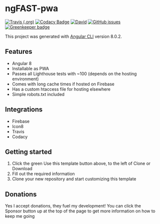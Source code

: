 # ngFAST-pwa

[![Travis (.org)](https://img.shields.io/travis/codemastermick/ngFast-pwa.svg)](https://travis-ci.org/codemastermick/ngFast-pwa)
[![Codacy Badge](https://api.codacy.com/project/badge/Grade/416ae7ab519647198f2ad3cdb2a76e86)](https://www.codacy.com/app/codemastermick/ngFast-pwa?utm_source=github.com&utm_medium=referral&utm_content=codemastermick/ngFast-pwa&utm_campaign=Badge_Grade)
[![David](https://img.shields.io/david/codemastermick/ngFast-pwa.svg)](https://david-dm.org/codemastermick/ngFast-pwa)
[![GitHub issues](https://img.shields.io/github/issues/codemastermick/ngFast-pwa.svg)](https://github.com/codemastermick/ngFast-pwa/issues) [![Greenkeeper badge](https://badges.greenkeeper.io/codemastermick/ngFast-pwa.svg)](https://greenkeeper.io/)

This project was generated with [Angular CLI](https://github.com/angular/angular-cli) version 8.0.2.

## Features

-   Angular 8
-   Installable as PWA
-   Passes all Lighthouse tests with ~100 (depends on the hosting environment)
-   Comes with long cache times if hosted on Firebase
-   Has a custom htaccess file for hosting elsewhere
-   Simple robots.txt included

## Integrations
-   Firebase
-   Icon8
-   Travis
-   Codacy

## Getting started

1.  Click the green Use this template button above, to the left of Clone or Download
2.  Fill out the required information
3.  Clone your new repository and start customizing this template

## Donations

Yes I accept donations, they fuel my development! You can click the Sponsor button up at the top of the page to get more information on how to keep me going
